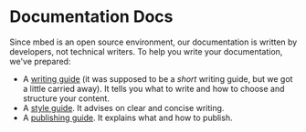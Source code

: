 # Documentation Docs

Since mbed is an open source environment, our documentation is written by developers, not technical writers. To help you write your documentation, we've prepared:

* A [writing guide](writing_guide.md) (it was supposed to be a *short* writing guide, but we got a little carried away). It tells you what to write and how to choose and structure your content. 
* A [style guide](style_guide.md). It advises on clear and concise writing.
* A [publishing guide](publishing_guide.md). It explains what and how to publish.
